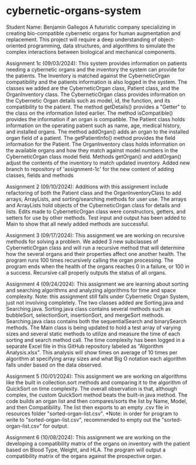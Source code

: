 # cybernetic-organs-system
Student Name: Benjamin Gallegos
A futuristic company specializing in creating bio-compatible cybernetic organs for human augmentation and replacement. This project will require a deep understanding of object-oriented programming, data structures, and algorithms to simulate the complex interactions between biological and mechanical components.

Assignment 1c (09/03/2024): This system provides information on patients needing a cybernetic organs and the inventory the system can provide for the patients. The Inventory is matched against the CyberneticOrgan compatibility and the patients information is also logged in the system.
The classes we added are the CyberneticOrgan class, Patient class, and the OrganInventory class. 
The CyberneticOrgan class provides information on the Cybernetic Organ details such as model, id, the function, and its compatibility to the patient. The method getDetails() provides a "Getter" to the class on the information listed earlier. The method isCompatible() provides the information if an organ is compatible.
The Patient class holds information on the operating patient such as name, age, medical history, and installed organs. The method addOrgan() adds an organ to the installed organ field of a patient. The getPatientInfo() method provides the field information for the Patient.
The OrganInventory class holds information on the available organs and how they match against model numbers in the CyberneticOrgan class model field. Methods getOrgan() and addOrgan() adjust the contents of the inventory to match updated inventory.
Added new branch to repository of 'assignment-1c' for the new content of adding classes, fields and methods

Assignment 2 (09/10/2024): Additions with this assignment include refactoring of both the Patient class and the OrganInventoryClass to add arrays, ArrayLists, and sorting/searching methods for user use. The arrays and ArrayLists hold objects of the CyberneticOrgan class for details and lists. Edits made to CyberneticOrgan class were constructors, getters, and setters for use by other methods. Test input and output has been added to Main to show that all newly added methods are successful. 

Assignment 3 (09/17/2024): This assignment we are working on recursive methods for solving a problem. We added 3 new subclasses of CyberneticOrgan class and will run a recursive method that will determine how the several organs and their properties affect one another health. The program runs 100 times recursively calling the organ processing. The program ends when the health of the organs reaches 0 in a failure, or 100 in a success. Recursive call properly outputs the status of all organs.

Assignment 4 (09/24/2024): This assignment we are learning about sorting and searching algorithms and analyzing algorithms for time and space complexity. Note: this assignment still falls under Cybernetic Organ System, just not involving completely.
The two classes added are Sorting.java and Searching.java. Sorting.java class contains several methods such as bubbleSort, selectionSort, insertionSort, and mergeSort methods. Searching.java class contains both the sequentialSearch and binarySearch methods. The Main class is being updated to hold a test array of varying sizes and several static methods to utilize and measure the time of each sorting and search method call. The time complexity has been logged in a separate Excel file in this GitHub repository labeled as "Algorithm Analysis.xlsx". This analysis will show times on average of 10 times per algorithm at specifying array sizes and what Big O notation each algorithm falls under based on the data observed.

Assignment 5 (10/01/2024): This assignment we are working on algorithms like the built in collection.sort methods and comparing it to the algorithm of QuickSort on time complexity. The overall observation is that, although complex, the custom QuickSort method beats the built-in java method. The code builds an organ list and then compares/sorts the list by Name, Model, and then Compatibility. The list then exports to an empty .csv file in resources folder "sorted-organ-list.csv". *Note: in order for program to write to "sorted-organ-list.csv", recommended to empty out the "sorted-organ-list.csv" for output.

Assignment 6 (10/08/2024): This assignment we are working on the developing a compatibility matrix of the organs on inventory with the patient based on Blood Type, Weight, and HLA. The program will output a compatibility matrix of the organs against the prospective organ.